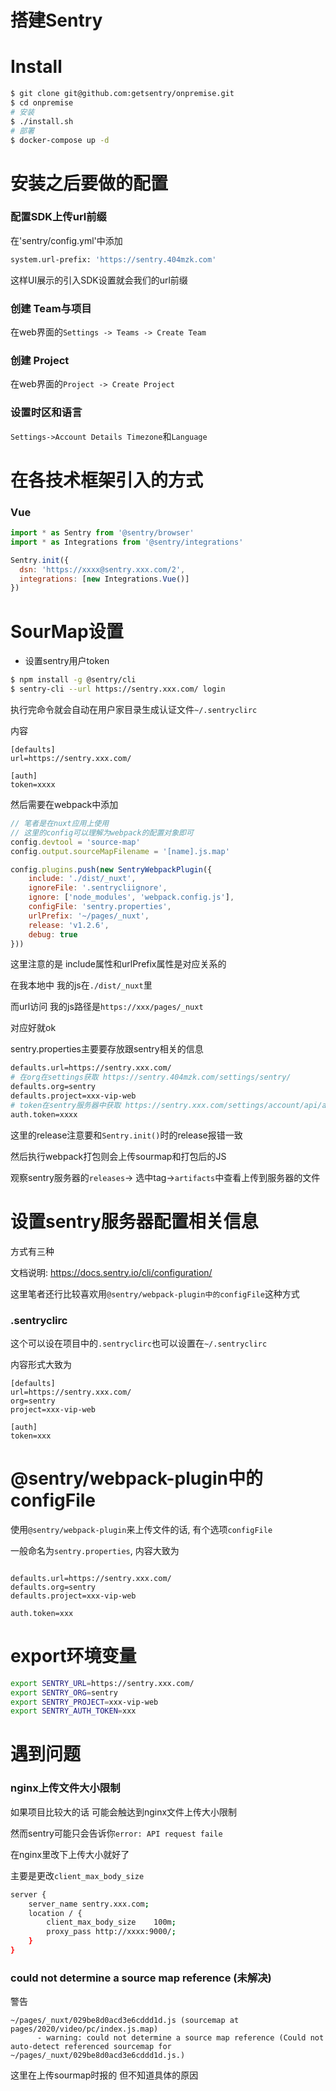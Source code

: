 # 搭建Sentry

# Install

```bash
$ git clone git@github.com:getsentry/onpremise.git
$ cd onpremise
# 安装
$ ./install.sh
# 部署
$ docker-compose up -d
```

# 安装之后要做的配置

### 配置SDK上传url前缀

在'sentry/config.yml'中添加

```bash
system.url-prefix: 'https://sentry.404mzk.com'
```

这样UI展示的引入SDK设置就会我们的url前缀

### 创建 Team与项目

在web界面的`Settings -> Teams -> Create Team`

### 创建 Project

在web界面的`Project -> Create Project`

### 设置时区和语言

`Settings->Account Details Timezone`和`Language`

# 在各技术框架引入的方式

### Vue

```javascript
import * as Sentry from '@sentry/browser'
import * as Integrations from '@sentry/integrations'

Sentry.init({
  dsn: 'https://xxxx@sentry.xxx.com/2',
  integrations: [new Integrations.Vue()]
})

```

# SourMap设置

- 设置sentry用户token

```bash
$ npm install -g @sentry/cli
$ sentry-cli --url https://sentry.xxx.com/ login
```

执行完命令就会自动在用户家目录生成认证文件`~/.sentryclirc`

内容

```
[defaults]
url=https://sentry.xxx.com/

[auth]
token=xxxx
```

然后需要在webpack中添加

```javascript
// 笔者是在nuxt应用上使用
// 这里的config可以理解为webpack的配置对象即可
config.devtool = 'source-map'
config.output.sourceMapFilename = '[name].js.map'

config.plugins.push(new SentryWebpackPlugin({
    include: './dist/_nuxt',
    ignoreFile: '.sentrycliignore',
    ignore: ['node_modules', 'webpack.config.js'],
    configFile: 'sentry.properties',
    urlPrefix: '~/pages/_nuxt',
    release: 'v1.2.6',
    debug: true
}))
```

这里注意的是 include属性和urlPrefix属性是对应关系的

在我本地中 我的js在`./dist/_nuxt`里

而url访问 我的js路径是`https://xxx/pages/_nuxt`

对应好就ok

sentry.properties主要要存放跟sentry相关的信息

```bash
defaults.url=https://sentry.xxx.com/
# 在org在settings获取 https://sentry.404mzk.com/settings/sentry/
defaults.org=sentry
defaults.project=xxx-vip-web
# token在sentry服务器中获取 https://sentry.xxx.com/settings/account/api/auth-tokens/
auth.token=xxxx
```

这里的release注意要和`Sentry.init()`时的release报错一致

然后执行webpack打包则会上传sourmap和打包后的JS

观察sentry服务器的`releases`-> 选中tag->`artifacts`中查看上传到服务器的文件

# 设置sentry服务器配置相关信息

方式有三种

文档说明: https://docs.sentry.io/cli/configuration/

这里笔者还行比较喜欢用`@sentry/webpack-plugin中的configFile`这种方式

### .sentryclirc

这个可以设在项目中的`.sentryclirc`也可以设置在`~/.sentryclirc`

内容形式大致为

```
[defaults]
url=https://sentry.xxx.com/
org=sentry
project=xxx-vip-web

[auth]
token=xxx
```

# @sentry/webpack-plugin中的configFile

使用`@sentry/webpack-plugin`来上传文件的话, 有个选项`configFile`

一般命名为`sentry.properties`, 内容大致为

```

defaults.url=https://sentry.xxx.com/
defaults.org=sentry
defaults.project=xxx-vip-web

auth.token=xxx
```

# export环境变量 

```bash
export SENTRY_URL=https://sentry.xxx.com/
export SENTRY_ORG=sentry
export SENTRY_PROJECT=xxx-vip-web
export SENTRY_AUTH_TOKEN=xxx
```


# 遇到问题

### nginx上传文件大小限制

如果项目比较大的话 可能会触达到nginx文件上传大小限制

然而sentry可能只会告诉你`error: API request faile`

在nginx里改下上传大小就好了

主要是更改`client_max_body_size`

```bash
server {  
    server_name sentry.xxx.com;  
    location / {
        client_max_body_size    100m;
        proxy_pass http://xxxx:9000/;
    }
}
```

### could not determine a source map reference (未解决)

警告

```
~/pages/_nuxt/029be8d0acd3e6cddd1d.js (sourcemap at pages/2020/video/pc/index.js.map)
      - warning: could not determine a source map reference (Could not auto-detect referenced sourcemap for ~/pages/_nuxt/029be8d0acd3e6cddd1d.js.)
```

这里在上传sourmap时报的 但不知道具体的原因